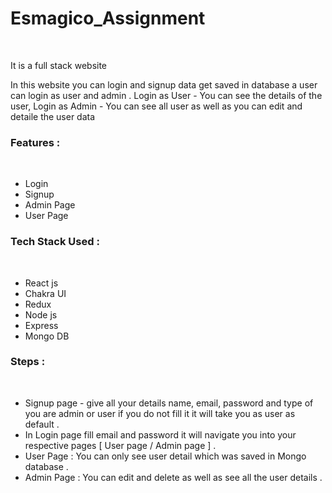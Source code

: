 <h1>Esmagico_Assignment</h1>
<br/>
<p>It is a full stack website</p>
<p>In this website you can login and signup data get saved in database a user can login as user and admin .
Login as User - You can see the details of the user, Login as Admin - You can see all user as well as you can edit and detaile the user data</p>

<h3>Features :</h3>
<br/>

<ul>
  <li>Login</li>
   <li>Signup</li>
   <li>Admin Page</li>
   <li>User Page</li>
</ul>

<h3>Tech Stack Used :</h3>
<br/>

<ul>
  <li>React js</li>
  <li>Chakra UI</li>
  <li>Redux</li>
  <li>Node js</li>
  <li>Express</li>
  <li>Mongo DB</li>   
</ul>

<h3>Steps :</h3>
<br/>

<ul>
  <li>Signup page - give all your details name, email, password and type of you are admin or user if you do not fill it it will take you as user as default . </li>   
  <li>In Login page fill email and password it will navigate you into your respective pages [ User page / Admin page ] . </li>
  <li> User Page : You can only see user detail which was saved in Mongo database .</li>
  <li> Admin Page : You can edit and delete as well as see all the user details .</li>

</ul>
